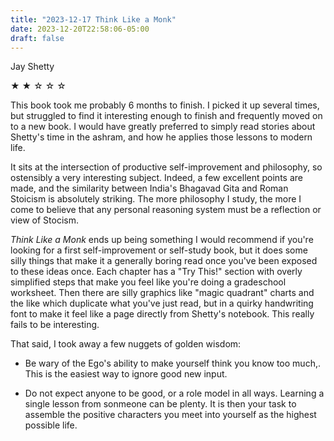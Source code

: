 ```yaml
---
title: "2023-12-17 Think Like a Monk"
date: 2023-12-20T22:58:06-05:00
draft: false
---
```


Jay Shetty

&#9733; &#9733; &#9734; &#9734; &#9734;

This book took me probably 6 months to finish. I picked it up several times, but struggled to find it interesting enough to finish and frequently moved on to a new book. I would have greatly preferred to simply read stories about Shetty's time in the ashram, and how he applies those lessons to modern life.

It sits at the intersection of productive self-improvement and philosophy, so ostensibly a very interesting subject. Indeed, a few excellent points are made, and the similarity between India's Bhagavad Gita and Roman Stoicism is absolutely striking. The more philosophy I study, the more I come to believe that any personal reasoning system must be a reflection or view of Stocism.

_Think Like a Monk_ ends up being something I would recommend if you're looking for a first self-improvement or self-study book, but it does some silly things that make it a generally boring read once you've been exposed to these ideas once. Each chapter has a "Try This!" section with overly simplified steps that make you feel like you're doing a gradeschool worksheet. Then there are silly graphics like "magic quadrant" charts and the like which duplicate what you've just read, but in a quirky handwriting font to make it feel like a page directly from Shetty's notebook. This really fails to be interesting.

That said, I took away a few nuggets of golden wisdom:

- Be wary of the Ego's ability to make yourself think you know too much,. This is the easiest way to ignore good new input.

- Do not expect anyone to be good, or a role model in all ways. Learning a single lesson from sonmeone can be plenty. It is then your task to assemble the positive characters you meet into yourself as the highest possible life.
